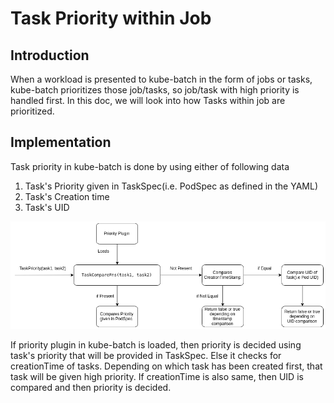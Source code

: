 # Task Priority within Job

## Introduction

When a workload is presented to kube-batch in the form of jobs or tasks,
kube-batch prioritizes those job/tasks, so job/task with high priority is
handled first.  In this doc, we will look into how Tasks within job are prioritized.

## Implementation

Task priority in kube-batch is done by using either of following data

1. Task's Priority given in TaskSpec(i.e. PodSpec as defined in the YAML)
2. Task's Creation time
3. Task's UID

![taskordering](./images/task_order.png)

If priority plugin in kube-batch is loaded, then priority is decided using
task's priority that will be provided in TaskSpec.
Else it checks for creationTime of tasks.  Depending on which task has been created first,
that task will be given high priority.  If creationTime is also same,
then UID is compared and then priority is decided.
